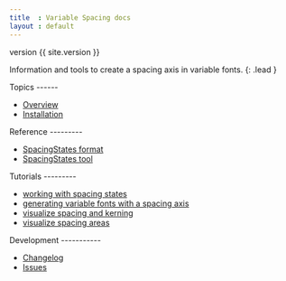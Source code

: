 ```yaml
---
title  : Variable Spacing docs
layout : default
---
```


<span class='badge bg-secondary'>version {{ site.version }}</span>

Information and tools to create a spacing axis in variable fonts.
{: .lead }

<div class='row'>

<div class='col-12 col-md-6 mb-1' markdown='1'>
Topics
------

- [Overview](overview)
- [Installation](install)
</div>

<div class='col-12 col-md-6 mb-1' markdown='1'>
Reference
---------

- [SpacingStates format](reference/spacing-states-format)
- [SpacingStates tool](reference/spacing-states-tool)
</div>

<div class='col-12 col-md-6 mb-1' markdown='1'>
Tutorials
---------

- [working with spacing states](tutorials/working-with-spacing-states)
- [generating variable fonts with a spacing axis](tutorials/generating-variable-font)
- [visualize spacing and kerning](tutorials/visualize-spacing-kerning)
- [visualize spacing areas](tutorials/visualize-spacing-areas)
</div>

<div class='col-12 col-md-6 mb-1' markdown='1'>
Development
-----------

- [Changelog](changelog)
- <a href='http://github.com/gferreira/VariableSpacing/issues'>Issues <i class="bi bi-arrow-up-right"></i></a>
</div>

</div>
